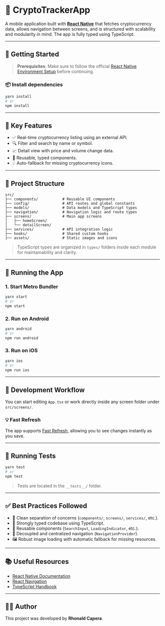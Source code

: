 # 📱 CryptoTrackerApp

A mobile application built with [**React Native**](https://reactnative.dev) that fetches cryptocurrency data, allows navigation between screens, and is structured with scalability and modularity in mind. The app is fully typed using TypeScript.

---

## 🚀 Getting Started

> **Prerequisites**: Make sure to follow the official [React Native Environment Setup](https://reactnative.dev/docs/environment-setup) before continuing.

### 📦 Install dependencies

```bash
yarn install
# or
npm install
```

---

## 🧠 Key Features

- ✅ Real-time cryptocurrency listing using an external API.
- 🔍 Filter and search by name or symbol.
- 📈 Detail view with price and volume change data.
- 🧩 Reusable, typed components.
- 💡 Auto-fallback for missing cryptocurrency icons.

---

## 📂 Project Structure

```plaintext
src/
├── components/           # Reusable UI components
├── config/               # API routes and global constants
├── models/               # Data models and TypeScript types
├── navigation/           # Navigation logic and route types
├── screens/              # Main app screens
│   ├── homeScreen/
│   └── detailScreen/
├── services/             # API integration logic
├── hooks/                # Shared custom hooks
├── assets/               # Static images and icons
```

> TypeScript types are organized in `types/` folders inside each module for maintainability and clarity.

---

## 📱 Running the App

### 1. Start Metro Bundler

```bash
yarn start
# or
npm start
```

### 2. Run on Android

```bash
yarn android
# or
npm run android
```

### 3. Run on iOS

```bash
yarn ios
# or
npm run ios
```

---

## 🔄 Development Workflow

You can start editing `App.tsx` or work directly inside any screen folder under `src/screens/`.

### 💡 Fast Refresh

The app supports [Fast Refresh](https://reactnative.dev/docs/fast-refresh), allowing you to see changes instantly as you save.

---

## 🧪 Running Tests

```bash
yarn test
# or
npm test
```

> Tests are located in the `__tests__/` folder.

---

## ✅ Best Practices Followed

- 🧱 Clean separation of concerns (`components/`, `screens/`, `services/`, etc.).
- 🧾 Strongly typed codebase using TypeScript.
- 🔁 Reusable components (`SearchInput`, `LoadingIndicator`, etc.).
- 🧭 Decoupled and centralized navigation (`NavigationProvider`).
- 🖼️ Robust image loading with automatic fallback for missing resources.

---

## 📚 Useful Resources

- [React Native Documentation](https://reactnative.dev/docs/getting-started)
- [React Navigation](https://reactnavigation.org/)
- [TypeScript Handbook](https://www.typescriptlang.org/docs/)

---

## 👨‍💻 Author

This project was developed by **Rhonald Capera**.
